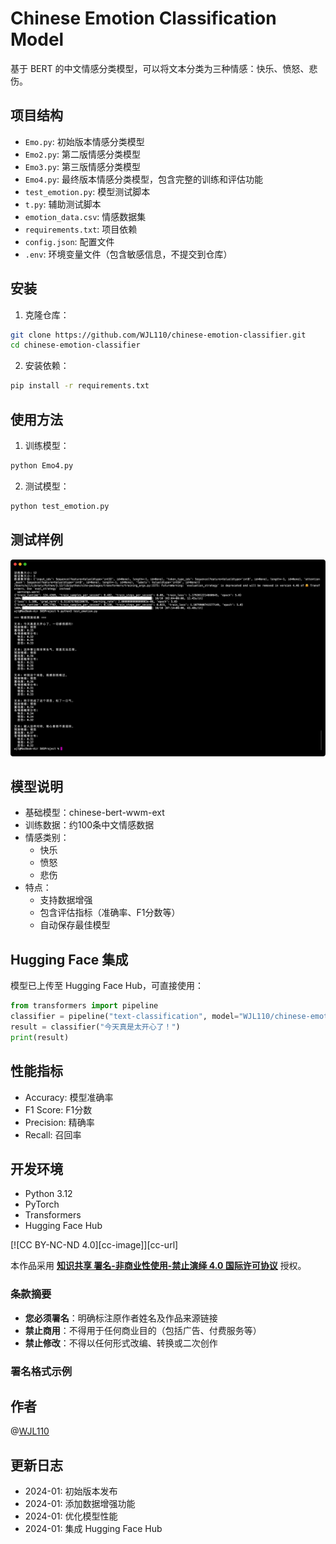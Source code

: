 # Chinese Emotion Classification Model

基于 BERT 的中文情感分类模型，可以将文本分类为三种情感：快乐、愤怒、悲伤。

## 项目结构

- `Emo.py`: 初始版本情感分类模型
- `Emo2.py`: 第二版情感分类模型
- `Emo3.py`: 第三版情感分类模型
- `Emo4.py`: 最终版本情感分类模型，包含完整的训练和评估功能
- `test_emotion.py`: 模型测试脚本
- `t.py`: 辅助测试脚本
- `emotion_data.csv`: 情感数据集
- `requirements.txt`: 项目依赖
- `config.json`: 配置文件
- `.env`: 环境变量文件（包含敏感信息，不提交到仓库）

## 安装

1. 克隆仓库：
```bash
git clone https://github.com/WJL110/chinese-emotion-classifier.git
cd chinese-emotion-classifier
```
2. 安装依赖：
```bash
pip install -r requirements.txt
```
## 使用方法

1. 训练模型：
```bash
python Emo4.py
```
2. 测试模型：
```bash
python test_emotion.py
```

## 测试样例
![alt text](/image.png)
## 模型说明

- 基础模型：chinese-bert-wwm-ext
- 训练数据：约100条中文情感数据
- 情感类别：
  - 快乐
  - 愤怒
  - 悲伤
- 特点：
  - 支持数据增强
  - 包含评估指标（准确率、F1分数等）
  - 自动保存最佳模型

## Hugging Face 集成

模型已上传至 Hugging Face Hub，可直接使用：
```python
from transformers import pipeline
classifier = pipeline("text-classification", model="WJL110/chinese-emotion-classifier")
result = classifier("今天真是太开心了！")
print(result)
```

## 性能指标

- Accuracy: 模型准确率
- F1 Score: F1分数
- Precision: 精确率
- Recall: 召回率

## 开发环境

- Python 3.12
- PyTorch
- Transformers
- Hugging Face Hub



[![CC BY-NC-ND 4.0][cc-image]][cc-url]

本作品采用 **[知识共享 署名-非商业性使用-禁止演绎 4.0 国际许可协议](https://creativecommons.org/licenses/by-nc-nd/4.0/deed.zh)** 授权。

### 条款摘要
- **您必须署名**：明确标注原作者姓名及作品来源链接
- **禁止商用**：不得用于任何商业目的（包括广告、付费服务等）
- **禁止修改**：不得以任何形式改编、转换或二次创作

### 署名格式示例

## 作者

@[WJL110](https://avatars.githubusercontent.com/u/53851034?v=4)

## 更新日志

- 2024-01: 初始版本发布
- 2024-01: 添加数据增强功能
- 2024-01: 优化模型性能
- 2024-01: 集成 Hugging Face Hub